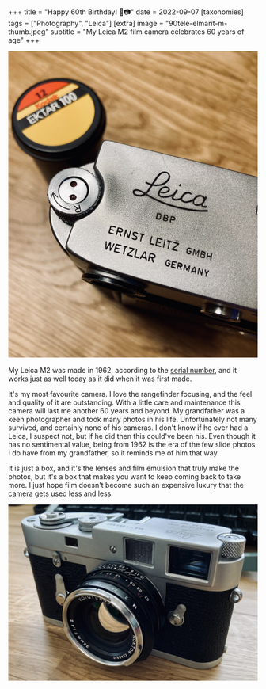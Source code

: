 +++
title =  "Happy 60th Birthday! 🎂📷"
date =  2022-09-07
[taxonomies]
tags =  ["Photography", "Leica"]
[extra]
image = "90tele-elmarit-m-thumb.jpeg"
subtitle =  "My Leica M2 film camera celebrates 60 years of age"
+++

![60 years of rewinding](Leica-M2-wear.jpg "60 years of rewinding")

My Leica M2 was made in 1962, according to the [serial number](https://www.l-camera-forum.com/leica-wiki.en/index.php/Serial_Numbers_Leica_Cameras), and it works just as well today as it did when it was first made.

It's my most favourite camera. I love the rangefinder focusing, and the feel and quality of it are outstanding. With a little care and maintenance this camera will last me another 60 years and beyond. My grandfather was a keen photographer and took many photos in his life. Unfortunately not many survived, and certainly none of his cameras. I don't know if he ever had a Leica, I suspect not, but if he did then this could've been his. Even though it has no sentimental value, being from 1962 is the era of the few slide photos I do have from my grandfather, so it reminds me of him that way.

It is just a box, and it's the lenses and film emulsion that truly make the photos, but it's a box that makes you want to keep coming back to take more. I just hope film doesn't become such an expensive luxury that the camera gets used less and less.

![With Voigtlander Nokton](leica-m2.jpg "With Voigtlander Nokton")
